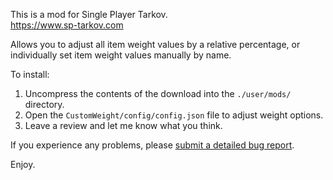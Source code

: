 This is a mod for Single Player Tarkov.  
https://www.sp-tarkov.com

Allows you to adjust all item weight values by a relative percentage, or individually set item weight values manually by name.

To install:

1. Uncompress the contents of the download into the `./user/mods/` directory.
2. Open the `CustomWeight/config/config.json` file to adjust weight options.
3. Leave a review and let me know what you think.

If you experience any problems, please [submit a detailed bug report](https://github.com/refringe/CustomWeight/issues).

Enjoy.
